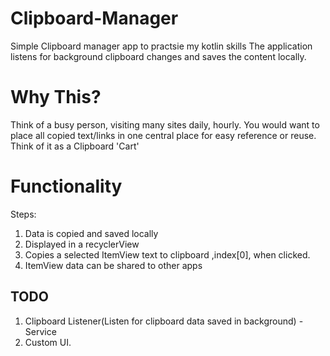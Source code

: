 # Clipboard-Manager
Simple Clipboard manager app to practsie my kotlin skills
The application listens for background clipboard changes and saves the content locally.

# Why This?
Think of a busy person, visiting many sites daily, hourly. You would want to place all copied text/links in one central place for easy 
reference or reuse. 
Think of it as a Clipboard 'Cart'

# Functionality
Steps:
1. Data is copied and saved locally
2. Displayed in a recyclerView
3. Copies a selected ItemView text to clipboard ,index[0], when clicked.
4. ItemView data can be shared to other apps

## TODO

1. Clipboard Listener(Listen for clipboard data saved in background) - Service
2. Custom UI.

